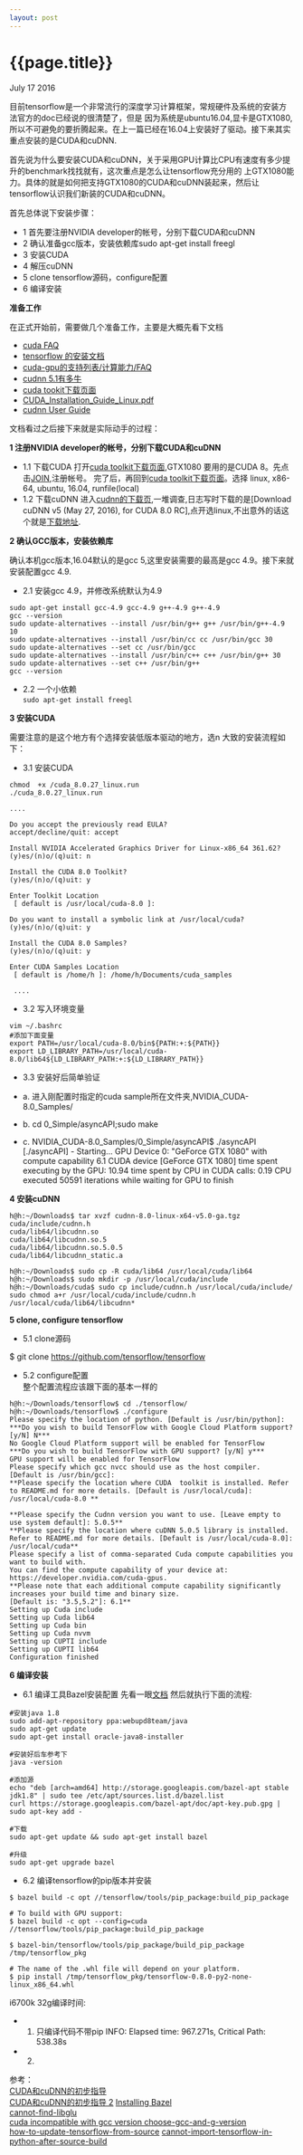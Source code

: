 ```yaml
---
layout: post
---
```


{{page.title}}
===================
<p class="meta">July 17 2016</p>


目前tensorflow是一个非常流行的深度学习计算框架，常规硬件及系统的安装方法官方的doc已经说的很清楚了，但是
因为系统是ubuntu16.04,显卡是GTX1080,所以不可避免的要折腾起来。在上一篇已经在16.04上安装好了驱动。接下来其实
重点安装的是CUDA和cuDNN.

首先说为什么要安装CUDA和cuDNN，关于采用GPU计算比CPU有速度有多少提升的benchmark找找就有，这次重点是怎么让tensorflow充分用的
上GTX1080能力。具体的就是如何把支持GTX1080的CUDA和cuDNN装起来，然后让tensorflow认识我们新装的CUDA和cuDNN。

首先总体说下安装步骤：  

  - 1 首先要注册NVIDIA developer的帐号，分别下载CUDA和cuDNN  
  - 2 确认准备gcc版本，安装依赖库sudo apt-get install freegl  
  - 3 安装CUDA  
  - 4 解压cuDNN  
  - 5 clone tensorflow源码，configure配置  
  - 6 编译安装  

**准备工作**

在正式开始前，需要做几个准备工作，主要是大概先看下文档

 - [cuda FAQ](https://developer.nvidia.com/cuda-faq)   
 - [tensorflow 的安装文档](https://www.tensorflow.org/versions/r0.9/get_started/os_setup.html#installation-for-linux)  
 - [cuda-gpu的支持列表/计算能力/FAQ](https://developer.nvidia.com/cuda-gpus)   
 - [cudnn 5.1有多牛](https://developer.nvidia.com/cudnn)    
 - [cuda tookit下载页面](https://developer.nvidia.com/cuda-toolkit)   
 - [CUDA_Installation_Guide_Linux.pdf](http://developer.download.nvidia.com/compute/cuda/8.0/secure/rc1/docs/sidebar/CUDA_Installation_Guide_Linux.pdf?autho=1468747667_a33c2c5aad6add7797d818e74a4e359d&file=CUDA_Installation_Guide_Linux.pdf)   
 - [cudnn User Guide](http://developer.download.nvidia.com/compute/machine-learning/cudnn/secure/v5/prod/cudnn_library.pdf?autho=1468748018_294acb251230eed82708c40f593fb6ef&file=cudnn_library.pdf)

文档看过之后接下来就是实际动手的过程：

**1 注册NVIDIA developer的帐号，分别下载CUDA和cuDNN**

 - 1.1 下载CUDA
    打开[cuda toolkit下载页面](https://developer.nvidia.com/cuda-toolkit),GTX1080 要用的是CUDA 8。先点击[JOIN](https://developer.nvidia.com/cuda-registered-developer-program),注册帐号。
    完了后，再回到[cuda toolkit下载页面](https://developer.nvidia.com/cuda-toolkit)。选择
    linux, x86-64, ubuntu, 16.04, runfile(local) 
 - 1.2 下载cuDNN
    进入[cudnn的下载页](https://developer.nvidia.com/cudnn),一堆调查,日志写时下载的是[Download cuDNN v5 (May 27, 2016), for CUDA 8.0 RC],点开选linux,不出意外的话这个就是[下载地址](http://developer.download.nvidia.com/compute/machine-learning/cudnn/secure/v5/prod/cudnn-8.0-linux-x64-v5.0-ga.tgz?autho=1468748153_fac10e6ed27d13c762cf9c62132fbd29&file=cudnn-8.0-linux-x64-v5.0-ga.tgz).

**2 确认GCC版本，安装依赖库**

确认本机gcc版本,16.04默认的是gcc 5,这里安装需要的最高是gcc 4.9。接下来就安装配置gcc 4.9.

- 2.1 安装gcc 4.9，并修改系统默认为4.9

```
sudo apt-get install gcc-4.9 gcc-4.9 g++-4.9 g++-4.9
gcc --version
sudo update-alternatives --install /usr/bin/g++ g++ /usr/bin/g++-4.9 10
sudo update-alternatives --install /usr/bin/cc cc /usr/bin/gcc 30
sudo update-alternatives --set cc /usr/bin/gcc
sudo update-alternatives --install /usr/bin/c++ c++ /usr/bin/g++ 30
sudo update-alternatives --set c++ /usr/bin/g++
gcc --version
```

- 2.2 一个小依赖   
```sudo apt-get install freegl```

**3 安装CUDA**
  
需要注意的是这个地方有个选择安装低版本驱动的地方，选n
大致的安装流程如下：
  
- 3.1 安装CUDA

```
chmod  +x /cuda_8.0.27_linux.run
./cuda_8.0.27_linux.run

....

Do you accept the previously read EULA?
accept/decline/quit: accept

Install NVIDIA Accelerated Graphics Driver for Linux-x86_64 361.62?
(y)es/(n)o/(q)uit: n

Install the CUDA 8.0 Toolkit?
(y)es/(n)o/(q)uit: y

Enter Toolkit Location
 [ default is /usr/local/cuda-8.0 ]: 

Do you want to install a symbolic link at /usr/local/cuda?
(y)es/(n)o/(q)uit: y

Install the CUDA 8.0 Samples?
(y)es/(n)o/(q)uit: y
    
Enter CUDA Samples Location
 [ default is /home/h ]: /home/h/Documents/cuda_samples
   
 ....

```

- 3.2 写入环境变量

```
vim ~/.bashrc
#添加下面变量
export PATH=/usr/local/cuda-8.0/bin${PATH:+:${PATH}}
export LD_LIBRARY_PATH=/usr/local/cuda-8.0/lib64${LD_LIBRARY_PATH:+:${LD_LIBRARY_PATH}}
```

- 3.3 安装好后简单验证

- a. 进入刚配置时指定的cuda sample所在文件夹,NVIDIA_CUDA-8.0_Samples/
- b. cd 0_Simple/asyncAPI;sudo make
- c. NVIDIA_CUDA-8.0_Samples/0_Simple/asyncAPI$ ./asyncAPI
    [./asyncAPI] - Starting...
    GPU Device 0: "GeForce GTX 1080" with compute capability 6.1
    CUDA device [GeForce GTX 1080]
    time spent executing by the GPU: 10.94
    time spent by CPU in CUDA calls: 0.19
    CPU executed 50591 iterations while waiting for GPU to finish

**4 安装cuDNN**

```
h@h:~/Downloads$ tar xvzf cudnn-8.0-linux-x64-v5.0-ga.tgz 
cuda/include/cudnn.h
cuda/lib64/libcudnn.so
cuda/lib64/libcudnn.so.5
cuda/lib64/libcudnn.so.5.0.5
cuda/lib64/libcudnn_static.a

h@h:~/Downloads$ sudo cp -R cuda/lib64 /usr/local/cuda/lib64
h@h:~/Downloads$ sudo mkdir -p /usr/local/cuda/include
h@h:~/Downloads/cuda$ sudo cp include/cudnn.h /usr/local/cuda/include/
sudo chmod a+r /usr/local/cuda/include/cudnn.h /usr/local/cuda/lib64/libcudnn*

```

**5 clone, configure tensorflow**

- 5.1 clone源码

$ git clone https://github.com/tensorflow/tensorflow

- 5.2 configure配置  
整个配置流程应该跟下面的基本一样的

```
h@h:~/Downloads/tensorflow$ cd ./tensorflow/
h@h:~/Downloads/tensorflow$ ./configure
Please specify the location of python. [Default is /usr/bin/python]: 
***Do you wish to build TensorFlow with Google Cloud Platform support? [y/N] N***
No Google Cloud Platform support will be enabled for TensorFlow
***Do you wish to build TensorFlow with GPU support? [y/N] y***
GPU support will be enabled for TensorFlow
Please specify which gcc nvcc should use as the host compiler. [Default is /usr/bin/gcc]: 
**Please specify the location where CUDA  toolkit is installed. Refer to README.md for more details. [Default is /usr/local/cuda]: /usr/local/cuda-8.0 **
  
**Please specify the Cudnn version you want to use. [Leave empty to use system default]: 5.0.5**
**Please specify the location where cuDNN 5.0.5 library is installed. Refer to README.md for more details. [Default is /usr/local/cuda-8.0]: /usr/local/cuda**
Please specify a list of comma-separated Cuda compute capabilities you want to build with.
You can find the compute capability of your device at: https://developer.nvidia.com/cuda-gpus.
**Please note that each additional compute capability significantly increases your build time and binary size.
[Default is: "3.5,5.2"]: 6.1**
Setting up Cuda include
Setting up Cuda lib64
Setting up Cuda bin
Setting up Cuda nvvm
Setting up CUPTI include
Setting up CUPTI lib64
Configuration finished
```

**6 编译安装**

- 6.1 编译工具Bazel安装配置
先看一眼[文档](http://www.bazel.io/docs/install.html#install-on-ubuntu)
然后就执行下面的流程:

```
#安装java 1.8
sudo add-apt-repository ppa:webupd8team/java
sudo apt-get update
sudo apt-get install oracle-java8-installer

#安装好后车参考下
java -version

#添加源
echo "deb [arch=amd64] http://storage.googleapis.com/bazel-apt stable jdk1.8" | sudo tee /etc/apt/sources.list.d/bazel.list
curl https://storage.googleapis.com/bazel-apt/doc/apt-key.pub.gpg | sudo apt-key add -
    
#下载
sudo apt-get update && sudo apt-get install bazel

#升级
sudo apt-get upgrade bazel
```

- 6.2 编译tensorflow的pip版本并安装

```
$ bazel build -c opt //tensorflow/tools/pip_package:build_pip_package

# To build with GPU support:
$ bazel build -c opt --config=cuda //tensorflow/tools/pip_package:build_pip_package

$ bazel-bin/tensorflow/tools/pip_package/build_pip_package /tmp/tensorflow_pkg

# The name of the .whl file will depend on your platform.
$ pip install /tmp/tensorflow_pkg/tensorflow-0.8.0-py2-none-linux_x86_64.whl
```

i6700k 32g编译时间:

 - 1. 只编译代码不带pip INFO: Elapsed time: 967.271s, Critical Path: 538.38s
 - 2.  





参考：   
[CUDA和cuDNN的初步指导](http://www.52nlp.cn/%E6%B7%B1%E5%BA%A6%E5%AD%A6%E4%B9%A0%E4%B8%BB%E6%9C%BA%E7%8E%AF%E5%A2%83%E9%85%8D%E7%BD%AE-ubuntu-16-04-nvidia-gtx-1080-cuda-8)  
[CUDA和cuDNN的初步指导 2](http://yangcha.github.io/GTX-1080/)
[Installing Bazel](http://www.bazel.io/docs/install.html#install-on-ubuntu)   
[cannot-find-libglu](http://stackoverflow.com/questions/26238906/cuda-6-5-cannot-find-libglu-on-ubuntu-14-04-64-bit)  
[cuda incompatible with gcc version ](http://stackoverflow.com/questions/6622454/cuda-incompatible-with-my-gcc-version#comment56532695_8693381)
[choose-gcc-and-g-version](http://askubuntu.com/questions/26498/choose-gcc-and-g-version/26500#26500)   
[how-to-update-tensorflow-from-source](http://stackoverflow.com/questions/34239537/how-to-update-tensorflow-from-source) 
[cannot-import-tensorflow-in-python-after-source-build](http://stackoverflow.com/questions/34250574/cannot-import-tensorflow-in-python-after-source-build)
